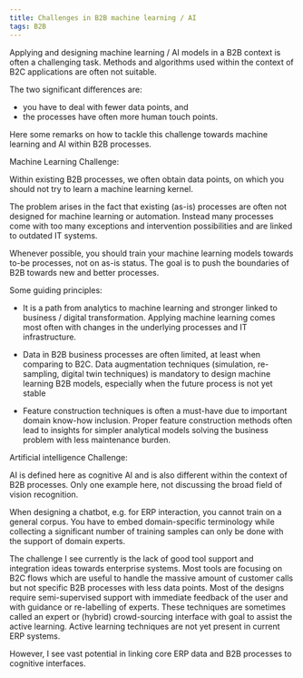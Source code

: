 ```yaml
---
title: Challenges in B2B machine learning / AI
tags: B2B
---
```


Applying and designing machine learning / AI models in a B2B context is often a challenging task. Methods and algorithms used within the context of B2C applications are often not suitable.

The two significant differences are:

* you have to deal with fewer data points, and
* the processes have often more human touch points.

Here some remarks on how to tackle this challenge towards machine learning and AI within B2B processes.

Machine Learning Challenge:

Within existing B2B processes, we often obtain data points, on which you should not try to learn a machine learning kernel.

The problem arises in the fact that existing (as-is) processes are often not designed for machine learning or automation. Instead many processes come with too many exceptions and intervention possibilities and are linked to outdated IT systems.

Whenever possible, you should train your machine learning models towards to-be processes, not on as-is status. The goal is to push the boundaries of B2B towards new and better processes.

 Some guiding principles:

* It is a path from analytics to machine learning and stronger linked to business / digital transformation. Applying machine learning comes most often with changes in the underlying processes and IT infrastructure.

* Data in B2B business processes are often limited, at least when comparing to B2C. Data augmentation techniques (simulation, re-sampling, digital twin techniques) is mandatory to design machine learning B2B models, especially when the future process is not yet stable

* Feature construction techniques is often a must-have due to important domain know-how inclusion. Proper feature construction methods often lead to insights for simpler analytical models solving the business problem with less maintenance burden.

Artificial intelligence Challenge:

AI is defined here as cognitive AI and is also different within the context of B2B processes. Only one example here, not discussing the broad field of vision recognition.

When designing a chatbot, e.g. for ERP interaction, you cannot train on a general corpus. You have to embed domain-specific terminology while collecting a significant number of training samples can only be done with the support of domain experts.

 The challenge I see currently is the lack of good tool support and integration ideas towards enterprise systems. Most tools are focusing on B2C flows which are useful to handle the massive amount of customer calls but not specific B2B processes with less data points. Most of the designs require semi-supervised support with immediate feedback of the user and with guidance or re-labelling of experts. These techniques are sometimes called an expert or (hybrid) crowd-sourcing interface with goal to assist the active learning. Active learning techniques are not yet present in current ERP systems.

However, I see vast potential in linking core ERP data and B2B processes to cognitive interfaces.
